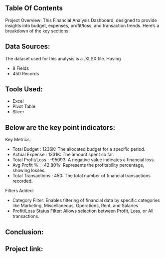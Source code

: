 ## Table Of Contents
Project Overview: This Financial Analysis Dashboard, designed to provide insights into budget, expenses, profit/loss, and transaction trends. Here’s a breakdown of the key sections:

## Data Sources:
The dataset used for this analysis is a .XLSX file. Having
- 8 Fields
- 450 Records

## Tools Used:
- Excel
- Pivot Table
- Slicer

## Below are the key point indicators:
Key Metrics:
- Total Budget : 1236K: The allocated budget for a specific period.
- Actual Expense : 1331K: The amount spent so far.
- Total Profit/Loss : -95093: A negative value indicates a financial loss.
- Avg Profit % : -42.80%: Represents the profitability percentage, showing losses.
- Total Transactions : 450: The total number of financial transactions recorded.

Filters Added:
- Category Filter: Enables filtering of financial data by specific categories like Marketing, Miscellaneous, Operations, Rent, and Salaries.
- Profit/Loss Status Filter: Allows selection between Profit, Loss, or All transactions.

## Conclusion:


## Project link:
